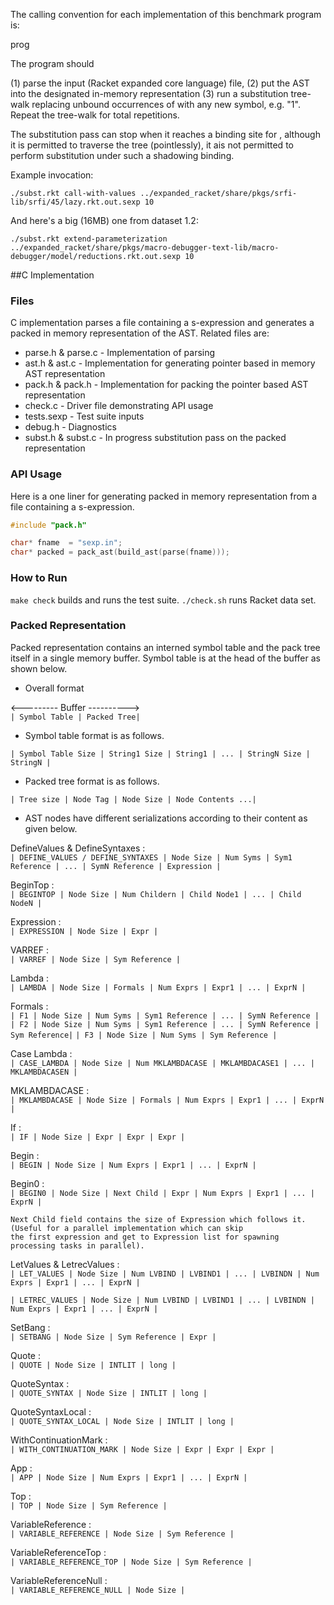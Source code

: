 
The calling convention for each implementation of this benchmark
program is:

  prog <symbol> <input-file> <iterations>

The program should

 (1) parse the input (Racket expanded core language) file,
 (2) put the AST into the designated in-memory representation
 (3) run a substitution tree-walk replacing unbound occurrences of
     <symbol> with any new symbol, e.g. "<symbol>1".
     Repeat the tree-walk for <iterations> total repetitions.

The substitution pass can stop when it reaches a binding site for
<symbol>, although it is permitted to traverse the tree (pointlessly),
it ais not permitted to perform substitution under such a shadowing
binding.

Example invocation:

    ./subst.rkt call-with-values ../expanded_racket/share/pkgs/srfi-lib/srfi/45/lazy.rkt.out.sexp 10

And here's a big (16MB) one from dataset 1.2:

    ./subst.rkt extend-parameterization ../expanded_racket/share/pkgs/macro-debugger-text-lib/macro-debugger/model/reductions.rkt.out.sexp 10

##C Implementation

### Files
C implementation parses a file containing a s-expression and generates a packed 
in memory representation of the AST. Related files are:

* parse.h & parse.c - Implementation of parsing
* ast.h   & ast.c   - Implementation for generating pointer based in memory AST representation
* pack.h  & pack.h  - Implementation for packing the pointer based AST representation 
* check.c           - Driver file demonstrating API usage
* tests.sexp        - Test suite inputs
* debug.h           - Diagnostics
* subst.h & subst.c - In progress substitution pass on the packed representation

### API Usage

Here is a one liner for generating packed in memory representation from a file containing a s-expression.

```c
#include "pack.h"

char* fname  = "sexp.in";
char* packed = pack_ast(build_ast(parse(fname)));
```

### How to Run

`make check` builds and runs the test suite. 
`./check.sh` runs Racket data set.

### Packed Representation

Packed representation contains an interned symbol table and the pack tree itself in a single memory buffer.
Symbol table is at the head of the buffer as shown below.

* Overall format

<--------- Buffer ---------->   
`| Symbol Table | Packed Tree|`

* Symbol table format is as follows.

`| Symbol Table Size | String1 Size | String1 | ... | StringN Size | StringN |`

* Packed tree format is as follows.

`| Tree size | Node Tag | Node Size | Node Contents ...|`

* AST nodes have different serializations according to their content as given below.

DefineValues & DefineSyntaxes :  
`| DEFINE_VALUES / DEFINE_SYNTAXES | Node Size | Num Syms | Sym1 Reference | ... | SymN Reference |
  Expression |`   

BeginTop :  
`| BEGINTOP | Node Size | Num Childern | Child Node1 | ... | Child NodeN |`

Expression :  
`| EXPRESSION | Node Size | Expr |`

VARREF :  
`| VARREF | Node Size | Sym Reference |`

Lambda :  
`| LAMBDA | Node Size | Formals | Num Exprs | Expr1 | ... | ExprN |`

Formals :  
`| F1 | Node Size | Num Syms | Sym1 Reference | ... | SymN Reference |`
`| F2 | Node Size | Num Syms | Sym1 Reference | ... | SymN Reference | Sym Reference|`
`| F3 | Node Size | Num Syms | Sym Reference |`

Case Lambda :   
`| CASE_LAMBDA | Node Size | Num MKLAMBDACASE | MKLAMBDACASE1 | ... | MKLAMBDACASEN |`

MKLAMBDACASE :   
`| MKLAMBDACASE | Node Size | Formals | Num Exprs | Expr1 | ... | ExprN |`

If :   
`| IF | Node Size | Expr | Expr | Expr |`

Begin :  
`| BEGIN | Node Size | Num Exprs | Expr1 | ... | ExprN |`

Begin0 :  
`| BEGIN0 | Node Size | Next Child | Expr | Num Exprs | Expr1 | ... | ExprN |`

```
Next Child field contains the size of Expression which follows it. (Useful for a parallel implementation which can skip
the first expression and get to Expression list for spawning processing tasks in parallel).
```

LetValues & LetrecValues :   
`| LET_VALUES | Node Size | Num LVBIND | LVBIND1 | ... | LVBINDN | Num Exprs | Expr1 | ... | ExprN |`    

`| LETREC_VALUES | Node Size | Num LVBIND | LVBIND1 | ... | LVBINDN | Num Exprs | Expr1 | ... | ExprN |`

SetBang :      
`| SETBANG | Node Size | Sym Reference | Expr |`

Quote :   
`| QUOTE | Node Size | INTLIT | long |`

QuoteSyntax :     
`| QUOTE_SYNTAX | Node Size | INTLIT | long |`

QuoteSyntaxLocal :   
`| QUOTE_SYNTAX_LOCAL | Node Size | INTLIT | long |`

WithContinuationMark :     
`| WITH_CONTINUATION_MARK | Node Size | Expr | Expr | Expr |`

App :   
`| APP | Node Size | Num Exprs | Expr1 | ... | ExprN |`

Top :  
`| TOP | Node Size | Sym Reference |`

VariableReference :  
`| VARIABLE_REFERENCE | Node Size | Sym Reference |`

VariableReferenceTop :  
`| VARIABLE_REFERENCE_TOP | Node Size | Sym Reference |`

VariableReferenceNull :   
`| VARIABLE_REFERENCE_NULL | Node Size |`
